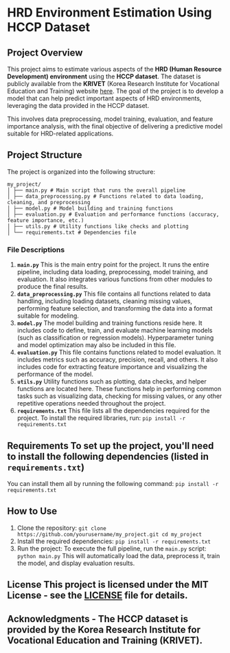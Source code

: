# HRD Environment Estimation Using HCCP Dataset 

## Project Overview 

This project aims to estimate various aspects of the **HRD (Human Resource Development) environment** using the **HCCP dataset**. The dataset is publicly available from the **KRIVET** (Korea Research Institute for Vocational Education and Training) website [here](https://www.krivet.re.kr/kor/sub.do?menuSn=21). 
The goal of the project is to develop a model that can help predict important aspects of HRD environments, leveraging the data provided in the HCCP dataset. 

This involves data preprocessing, model training, evaluation, and feature importance analysis, with the final objective of delivering a predictive model suitable for HRD-related applications. 

## Project Structure 
The project is organized into the following structure: 
```
my_project/
│ ├── main.py # Main script that runs the overall pipeline
│ ├── data_preprocessing.py # Functions related to data loading, cleaning, and preprocessing
│ ├── model.py # Model building and training functions
│ ├── evaluation.py # Evaluation and performance functions (accuracy, feature importance, etc.)
│ ├── utils.py # Utility functions like checks and plotting
│ └── requirements.txt # Dependencies file
``` 

### File Descriptions 
1. **`main.py`** This is the main entry point for the project. It runs the entire pipeline, including data loading, preprocessing, model training, and evaluation. It also integrates various functions from other modules to produce the final results. 
2. **`data_preprocessing.py`** This file contains all functions related to data handling, including loading datasets, cleaning missing values, performing feature selection, and transforming the data into a format suitable for modeling. 
3. **`model.py`** The model building and training functions reside here. It includes code to define, train, and evaluate machine learning models (such as classification or regression models). Hyperparameter tuning and model optimization may also be included in this file. 
4. **`evaluation.py`** This file contains functions related to model evaluation. It includes metrics such as accuracy, precision, recall, and others. It also includes code for extracting feature importance and visualizing the performance of the model.
5. **`utils.py`** Utility functions such as plotting, data checks, and helper functions are located here. These functions help in performing common tasks such as visualizing data, checking for missing values, or any other repetitive operations needed throughout the project.
6. **`requirements.txt`** This file lists all the dependencies required for the project. To install the required libraries, run: ``` pip install -r requirements.txt ```

## Requirements To set up the project, you'll need to install the following dependencies (listed in `requirements.txt`)
You can install them all by running the following command: ``` pip install -r requirements.txt ``` 

## How to Use 
1. Clone the repository: ``` git clone https://github.com/yourusername/my_project.git cd my_project ```
2. Install the required dependencies: ``` pip install -r requirements.txt ```
3. Run the project: To execute the full pipeline, run the `main.py` script: ``` python main.py ``` This will automatically load the data, preprocess it, train the model, and display evaluation results.

## License This project is licensed under the MIT License - see the [LICENSE](LICENSE) file for details. 

## Acknowledgments - The HCCP dataset is provided by the **Korea Research Institute for Vocational Education and Training (KRIVET)**. 
